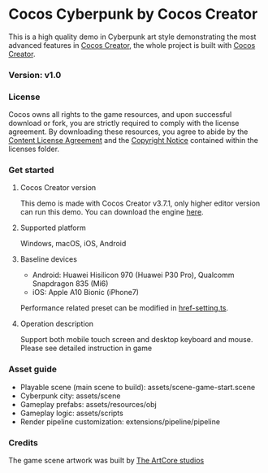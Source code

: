 # Cocos Cyberpunk by Cocos Creator

This is a high quality demo in Cyberpunk art style demonstrating the most advanced features in [Cocos Creator](https://www.cocos.com/en/creator), the whole project is built with [Cocos Creator](https://www.cocos.com/en/creator).

### Version: v1.0


### License

Cocos owns all rights to the game resources, and upon successful download or fork, you are strictly required to comply with the license agreement. By downloading these resources, you agree to abide by the [Content License Agreement](./licenses/Cocos%20Cyberpunnk%20Content%20License%20Agreement.md) and the [Copyright Notice](./licenses/Cocos%20Cyberpunk%20Copyright%20Notice.md) contained within the licenses folder.

### Get started

1. Cocos Creator version

    This demo is made with Cocos Creator v3.7.1, only higher editor version can run this demo. You can download the engine [here](https://www.cocos.com/en/creator-download).

2. Supported platform

    Windows, macOS, iOS, Android

3. Baseline devices

    - Android: Huawei Hisilicon 970 (Huawei P30 Pro), Qualcomm Snapdragon 835 (Mi6)
    - iOS: Apple A10 Bionic (iPhone7)

    Performance related preset can be modified in [href-setting.ts](./extensions/pipeline/pipeline/settings/href-setting.ts).

4. Operation description

    Support both mobile touch screen and desktop keyboard and mouse. Please see detailed instruction in game

### Asset guide

- Playable scene (main scene to build): assets/scene-game-start.scene
- Cyberpunk city: assets/scene
- Gameplay prefabs: assets/resources/obj
- Gameplay logic: assets/scripts
- Render pipeline customization: extensions/pipeline/pipeline

### Credits

The game scene artwork was built by [The ArtCore studios](http://www.artcore-studios.com/)
